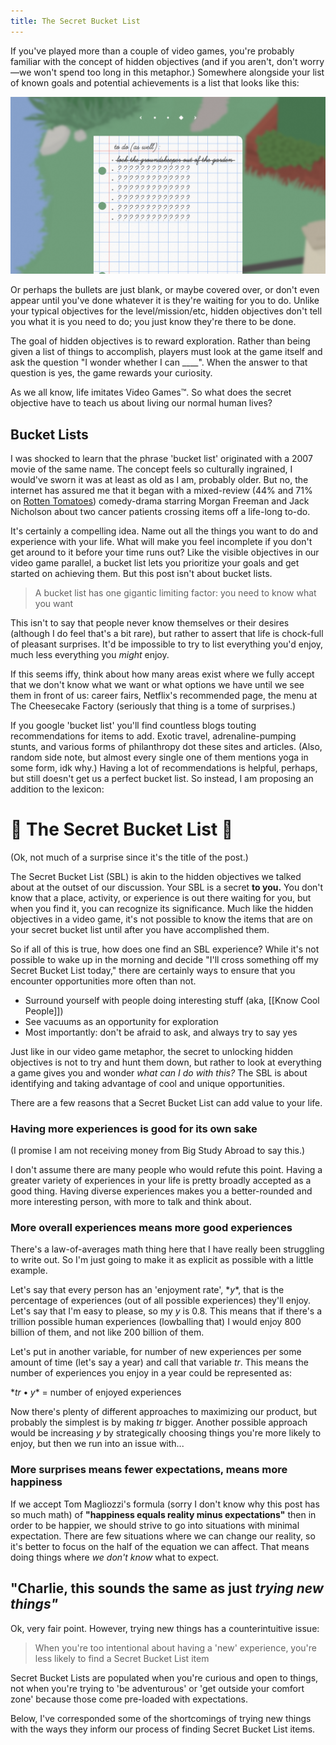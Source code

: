 ```yaml
---
title: The Secret Bucket List
---
```


If you've played more than a couple of video games, you're probably familiar with the concept of hidden objectives (and if you aren't, don't worry—we won't spend too long in this metaphor.) Somewhere alongside your list of known goals and potential achievements is a list that looks like this:

<img src="../assets/goose.png">

Or perhaps the bullets are just blank, or maybe covered over, or don't even appear until you've done whatever it is they're waiting for you to do. Unlike your typical objectives for the level/mission/etc, hidden objectives don't tell you what it is you need to do; you just know they're there to be done.

The goal of hidden objectives is to reward exploration. Rather than being given a list of things to accomplish, players must look at the game itself and ask the question "I wonder whether I can ____". When the answer to that question is yes, the game rewards your curiosity.

As we all know, life imitates Video Games™. So what does the secret objective have to teach us about living our normal human lives?

## Bucket Lists

I was shocked to learn that the phrase 'bucket list' originated with a 2007 movie of the same name. The concept feels so culturally ingrained, I would've sworn it was at least as old as I am, probably older. But no, the internet has assured me that it began with a mixed-review (44% and 71% on [Rotten Tomatoes](https://www.rottentomatoes.com/m/bucket_list)) comedy-drama starring Morgan Freeman and Jack Nicholson about two cancer patients crossing items off a life-long to-do.

It's certainly a compelling idea. Name out all the things you want to do and experience with your life. What will make you feel incomplete if you don't get around to it before your time runs out? Like the visible objectives in our video game parallel, a bucket list lets you prioritize your goals and get started on achieving them. But this post isn't about bucket lists.

> A bucket list has one gigantic limiting factor: you need to know what you want

This isn't to say that people never know themselves or their desires (although I do feel that's a bit rare), but rather to assert that life is chock-full of pleasant surprises. It'd be impossible to try to list everything you'd enjoy, much less everything you *might* enjoy.

If this seems iffy, think about how many areas exist where we fully accept that we don't know what we want or what options we have until we see them in front of us: career fairs, Netflix's recommended page, the menu at The Cheesecake Factory (seriously that thing is a tome of surprises.)

If you google 'bucket list' you'll find countless blogs touting recommendations for items to add. Exotic travel, adrenaline-pumping stunts, and various forms of philanthropy dot these sites and articles. (Also, random side note, but almost every single one of them mentions yoga in some form, idk why.) Having a lot of recommendations is helpful, perhaps, but still doesn't get us a perfect bucket list. So instead, I am proposing an addition to the lexicon:

# 🎉 The Secret Bucket List 🎉

(Ok, not much of a surprise since it's the title of the post.)

The Secret Bucket List (SBL) is akin to the hidden objectives we talked about at the outset of our discussion. Your SBL is a secret **to you.** You don't know that a place, activity, or experience is out there waiting for you, but when you find it, you can recognize its significance. Much like the hidden objectives in a video game, it's not possible to know the items that are on your secret bucket list until after you have accomplished them.

So if all of this is true, how does one find an SBL experience? While it's not possible to wake up in the morning and decide "I'll cross something off my Secret Bucket List today," there are certainly ways to ensure that you encounter opportunities more often than not.

- Surround yourself with people doing interesting stuff (aka, [[Know Cool People]])
- See vacuums as an opportunity for exploration
- Most importantly: don't be afraid to ask, and always try to say yes

Just like in our video game metaphor, the secret to unlocking hidden objectives is not to try and hunt them down, but rather to look at everything a game gives you and wonder *what can I do with this?* The SBL is about identifying and taking advantage of cool and unique opportunities.

There are a few reasons that a Secret Bucket List can add value to your life.

### Having more experiences is good for its own sake

(I promise I am not receiving money from Big Study Abroad to say this.)

I don't assume there are many people who would refute this point. Having a greater variety of experiences in your life is pretty broadly accepted as a good thing. Having diverse experiences makes you a better-rounded and more interesting person, with more to talk and think about.

### More overall experiences means more good experiences

There's a law-of-averages math thing here that I have really been struggling to write out. So I'm just going to make it as explicit as possible with a little example.

Let's say that every person has an 'enjoyment rate', $*y*$, that is the percentage of experiences (out of all possible experiences) they'll enjoy. Let's say that I'm easy to please, so my $y$ is 0.8. This means that if there's a trillion possible human experiences (lowballing that) I would enjoy 800 billion of them, and not like 200 billion of them.

Let's put in another variable, for number of new experiences per some amount of time (let's say a year) and call that variable $tr$. This means the number of experiences you enjoy in a year could be represented as:

$*tr•y*$ = number of enjoyed experiences

Now there's plenty of different approaches to maximizing our product, but probably the simplest is by making $tr$ bigger. Another possible approach would be increasing $y$ by strategically choosing things you're more likely to enjoy, but then we run into an issue with...

### More surprises means fewer expectations, means more happiness

If we accept Tom Magliozzi's formula (sorry I don't know why this post has so much math) of **"happiness equals reality minus expectations"** then in order to be happier, we should strive to go into situations with minimal expectation. There are few situations where we can change our reality, so it's better to focus on the half of the equation we can affect. That means doing things where *we don't know* what to expect.

## "Charlie, this sounds the same as just *trying new things"*

Ok, very fair point. However, trying new things has a counterintuitive issue:

> When you're too intentional about having a 'new' experience, you're less likely to find a Secret Bucket List item

Secret Bucket Lists are populated when you're curious and open to things, not when you're trying to 'be adventurous' or 'get outside your comfort zone' because those come pre-loaded with expectations.

Below, I've corresponded some of the shortcomings of trying new things with the ways they inform our process of finding Secret Bucket List items.